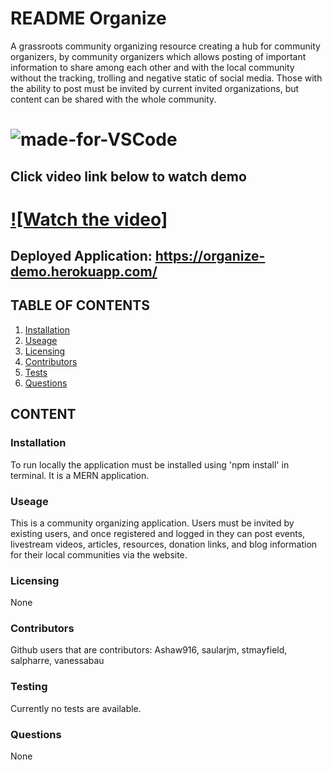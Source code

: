 # README Organize

A grassroots community organizing resource creating a hub for community organizers, by community organizers which allows posting of important information to share among each other and with the local community without the tracking, trolling and negative static of social media. Those with the ability to post must be invited by current invited organizations, but content can be shared with the whole community.

# ![made-for-VSCode](https://img.shields.io/badge/Made%20for-VSCode-1f425f.svg)

## Click video link below to watch demo

# [![Watch the video]](https://www.youtube.com/watch?v=5j6DQmioua4&feature=youtu.be)

## Deployed Application: https://organize-demo.herokuapp.com/

## TABLE OF CONTENTS

1. [Installation](###Installation)
2. [Useage](###Useage)
3. [Licensing](###Licensing)
4. [Contributors](###Contributors)
5. [Tests](###Testing)
6. [Questions](###Questions)

## CONTENT

### Installation

To run locally the application must be installed using 'npm install' in terminal. It is a MERN application.

### Useage

This is a community organizing application. Users must be invited by existing users, and once registered and logged in they can post events, livestream videos, articles, resources, donation links, and blog information for their local communities via the website.

### Licensing

None

### Contributors

Github users that are contributors: Ashaw916, saularjm, stmayfield, salpharre, vanessabau

### Testing

Currently no tests are available.

### Questions

None

